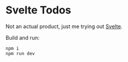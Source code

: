 # Svelte Todos

Not an actual product, just me trying out [Svelte](https://svelte.dev).

Build and run:
```
npm i
npm run dev
```